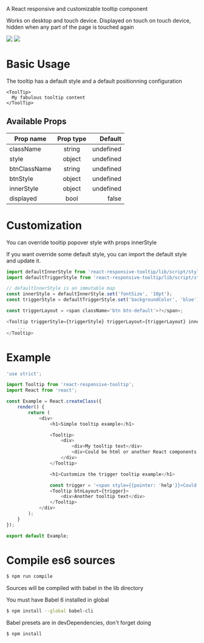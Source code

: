 A React responsive and customizable tooltip component

Works on desktop and touch device.
Displayed on touch on touch device, hidden when any part of the page is touched again

[![](https://img.shields.io/npm/v/react-responsive-tooltip.svg)](https://www.npmjs.com/package/react-responsive-tooltip)
[![](https://img.shields.io/npm/dm/react-responsive-tooltip.svg)](https://www.npmjs.com/package/react-responsive-tooltip)

# Basic Usage

The tooltip has a default style and a default positionning configuration

```
<ToolTip>
  My fabulous tooltip content
</ToolTip>
```

## Available Props

| Prop name     | Prop type     | Default   |
| ------------- |:-------------:| ---------:|
| className     | string        | undefined |
| style         | object        | undefined |
| btnClassName  | string        | undefined |
| btnStyle      | object        | undefined |
| innerStyle    | object        | undefined |
| displayed     | bool          | false     |


# Customization

You can override tooltip popover style with props innerStyle

If you want override some default style, you can import the default style and update it.

```javascript
import defaultInnerStyle from 'react-responsive-tooltip/lib/script/styles/tooltip-inner';
import defaultTriggerStyle from 'react-responsive-tooltip/lib/script/styles/tooltip-trigger';

// defaultInnerStyle is an immutable map
const innerStyle = defaultInnerStyle.set('fontSize', '10pt');
const triggerStyle = defaultTriggerStyle.set('backgroundColor', 'blue');

const triggerLayout = <span className='btn btn-default'>?</span>;

<Tooltip triggerStyle={triggerStyle} triggerLayout={triggerLayout} innerStyle={innerStyle}>
	...
</Tooltip>
```

# Example

```javascript
'use strict';

import Tooltip from 'react-responsive-tooltip';
import React from 'react';

const Example = React.createClass({
	render() {
		return (
			<div>
				<h1>Simple tooltip example</h1>

				<Tooltip>
					<div>
						<div>My tooltip text</div>
						<div>Could be html or another React components
					</div>
				</Tooltip>

				<h1>Customize the trigger tooltip example</h1>

				const trigger = '<span style={{pointer: 'help'}}>Could be text trigger also</span>';
				<Tooltip btnLayout={trigger}>
					<div>Another tooltip text</div>
				</Tooltip>
			</div>
		);
	}
});

export default Example;
```

# Compile es6 sources

```sh
$ npm run compile
```
Sources will be compiled with babel in the lib directory

You must have Babel 6 installed in global
```sh
$ npm install --global babel-cli
```

Babel presets are in devDependencies, don't forget doing
```sh
$ npm install
```
